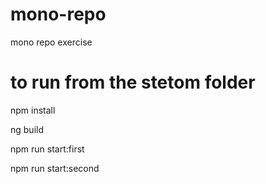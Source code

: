 # mono-repo
mono repo exercise

# to run from the stetom folder

npm install

ng build

npm run start:first

npm run start:second
  
  
